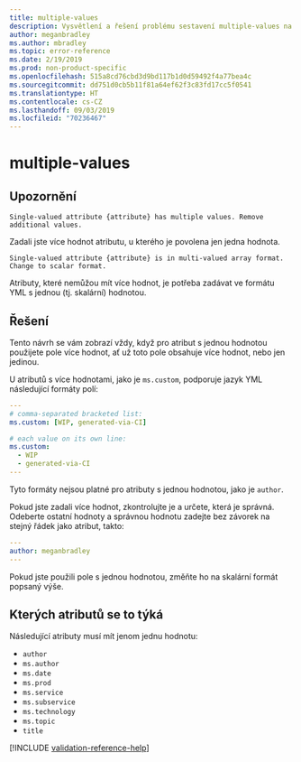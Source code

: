 ```yaml
---
title: multiple-values
description: Vysvětlení a řešení problému sestavení multiple-values na webu Docs
author: meganbradley
ms.author: mbradley
ms.topic: error-reference
ms.date: 2/19/2019
ms.prod: non-product-specific
ms.openlocfilehash: 515a8cd76cbd3d9bd117b1d0d59492f4a77bea4c
ms.sourcegitcommit: dd751d0cb5b11f81a64ef62f3c83fd17cc5f0541
ms.translationtype: HT
ms.contentlocale: cs-CZ
ms.lasthandoff: 09/03/2019
ms.locfileid: "70236467"
---
```

# <a name="multiple-values"></a>multiple-values

## <a name="warning"></a>Upozornění

`Single-valued attribute {attribute} has multiple values. Remove additional values.`

Zadali jste více hodnot atributu, u kterého je povolena jen jedna hodnota.

`Single-valued attribute {attribute} is in multi-valued array format. Change to scalar format.`

Atributy, které nemůžou mít více hodnot, je potřeba zadávat ve formátu YML s jednou (tj. skalární) hodnotou.

## <a name="resolution"></a>Řešení

Tento návrh se vám zobrazí vždy, když pro atribut s jednou hodnotou použijete pole více hodnot, ať už toto pole obsahuje více hodnot, nebo jen jedinou.

U atributů s více hodnotami, jako je `ms.custom`, podporuje jazyk YML následující formáty polí:

```yml
---
# comma-separated bracketed list:
ms.custom: [WIP, generated-via-CI]

# each value on its own line:
ms.custom:
  - WIP
  - generated-via-CI
---
```

Tyto formáty nejsou platné pro atributy s jednou hodnotou, jako je `author`.

Pokud jste zadali více hodnot, zkontrolujte je a určete, která je správná. Odeberte ostatní hodnoty a správnou hodnotu zadejte bez závorek na stejný řádek jako atribut, takto:

```yml
---
author: meganbradley
---
```

Pokud jste použili pole s jednou hodnotou, změňte ho na skalární formát popsaný výše.

## <a name="attributes-in-scope"></a>Kterých atributů se to týká

Následující atributy musí mít jenom jednu hodnotu:

- `author`
- `ms.author`
- `ms.date`
- `ms.prod`
- `ms.service`
- `ms.subservice`
- `ms.technology`
- `ms.topic`
- `title`

<!--make sure to add this file to your includes folder and verify the path-->
[!INCLUDE [validation-reference-help](includes/validation-reference-help.md)]
